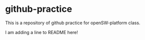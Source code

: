 # github-practice
This is a repository of github practice for openSW-platform class.


I am adding a line to README here!
